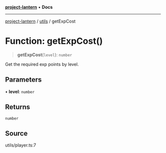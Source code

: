 [**project-lantern**](../../../README.md) • **Docs**

***

[project-lantern](../../../globals.md) / [utils](../README.md) / getExpCost

# Function: getExpCost()

> **getExpCost**(`level`): `number`

Get the required exp points by level.

## Parameters

• **level**: `number`

## Returns

`number`

## Source

utils/player.ts:7
